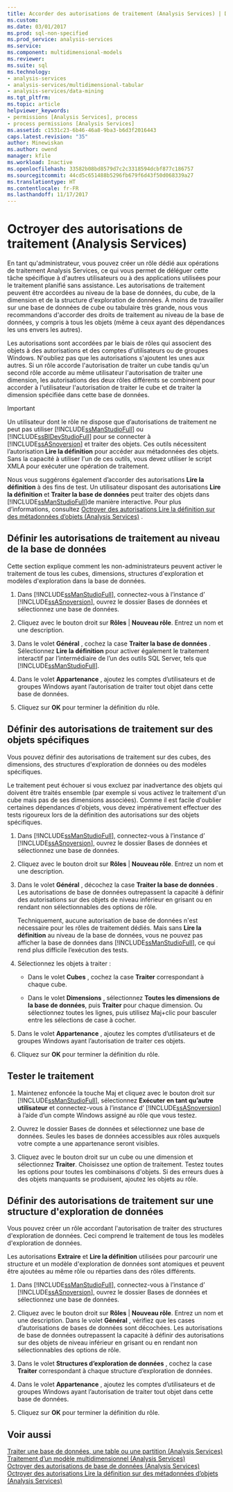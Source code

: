 ```yaml
---
title: Accorder des autorisations de traitement (Analysis Services) | Documents Microsoft
ms.custom: 
ms.date: 03/01/2017
ms.prod: sql-non-specified
ms.prod_service: analysis-services
ms.service: 
ms.component: multidimensional-models
ms.reviewer: 
ms.suite: sql
ms.technology:
- analysis-services
- analysis-services/multidimensional-tabular
- analysis-services/data-mining
ms.tgt_pltfrm: 
ms.topic: article
helpviewer_keywords:
- permissions [Analysis Services], process
- process permissions [Analysis Services]
ms.assetid: c1531c23-6b46-46a8-9ba3-b6d3f2016443
caps.latest.revision: "35"
author: Minewiskan
ms.author: owend
manager: kfile
ms.workload: Inactive
ms.openlocfilehash: 33582b08bd8579d7c2c3318594dcbf877c186757
ms.sourcegitcommit: 44cd5c651488b5296fb679f6d43f50d068339a27
ms.translationtype: HT
ms.contentlocale: fr-FR
ms.lasthandoff: 11/17/2017
---
```

# <a name="grant-process-permissions-analysis-services"></a>Octroyer des autorisations de traitement (Analysis Services)
  En tant qu'administrateur, vous pouvez créer un rôle dédié aux opérations de traitement Analysis Services, ce qui vous permet de déléguer cette tâche spécifique à d'autres utilisateurs ou à des applications utilisées pour le traitement planifié sans assistance. Les autorisations de traitement peuvent être accordées au niveau de la base de données, du cube, de la dimension et de la structure d'exploration de données. À moins de travailler sur une base de données de cube ou tabulaire très grande, nous vous recommandons d'accorder des droits de traitement au niveau de la base de données, y compris à tous les objets (même à ceux ayant des dépendances les uns envers les autres).  
  
 Les autorisations sont accordées par le biais de rôles qui associent des objets à des autorisations et des comptes d'utilisateurs ou de groupes Windows. N'oubliez pas que les autorisations s'ajoutent les unes aux autres. Si un rôle accorde l'autorisation de traiter un cube tandis qu'un second rôle accorde au même utilisateur l'autorisation de traiter une dimension, les autorisations des deux rôles différents se combinent pour accorder à l'utilisateur l'autorisation de traiter le cube et de traiter la dimension spécifiée dans cette base de données.  
  
> [!IMPORTANT]  
>  Un utilisateur dont le rôle ne dispose que d’autorisations de traitement ne peut pas utiliser [!INCLUDE[ssManStudioFull](../../includes/ssmanstudiofull-md.md)] ou [!INCLUDE[ssBIDevStudioFull](../../includes/ssbidevstudiofull-md.md)] pour se connecter à [!INCLUDE[ssASnoversion](../../includes/ssasnoversion-md.md)] et traiter des objets. Ces outils nécessitent l’autorisation **Lire la définition** pour accéder aux métadonnées des objets. Sans la capacité à utiliser l'un de ces outils, vous devez utiliser le script XMLA pour exécuter une opération de traitement.  
>   
>  Nous vous suggérons également d’accorder des autorisations **Lire la définition** à des fins de test. Un utilisateur disposant des autorisations **Lire la définition** et **Traiter la base de données** peut traiter des objets dans [!INCLUDE[ssManStudioFull](../../includes/ssmanstudiofull-md.md)]de manière interactive. Pour plus d’informations, consultez [Octroyer des autorisations Lire la définition sur des métadonnées d’objets &#40;Analysis Services&#41;](../../analysis-services/multidimensional-models/grant-read-definition-permissions-on-object-metadata-analysis-services.md) .  
  
## <a name="set-processing-permissions-at-the-database-level"></a>Définir les autorisations de traitement au niveau de la base de données  
 Cette section explique comment les non-administrateurs peuvent activer le traitement de tous les cubes, dimensions, structures d'exploration et modèles d'exploration dans la base de données.  
  
1.  Dans [!INCLUDE[ssManStudioFull](../../includes/ssmanstudiofull-md.md)], connectez-vous à l’instance d’ [!INCLUDE[ssASnoversion](../../includes/ssasnoversion-md.md)], ouvrez le dossier Bases de données et sélectionnez une base de données.  
  
2.  Cliquez avec le bouton droit sur **Rôles** | **Nouveau rôle**. Entrez un nom et une description.  
  
3.  Dans le volet **Général** , cochez la case **Traiter la base de données** . Sélectionnez **Lire la définition** pour activer également le traitement interactif par l’intermédiaire de l’un des outils SQL Server, tels que [!INCLUDE[ssManStudioFull](../../includes/ssmanstudiofull-md.md)].  
  
4.  Dans le volet **Appartenance** , ajoutez les comptes d’utilisateurs et de groupes Windows ayant l’autorisation de traiter tout objet dans cette base de données.  
  
5.  Cliquez sur **OK** pour terminer la définition du rôle.  
  
## <a name="set-processing-permissions-on-individual-objects"></a>Définir des autorisations de traitement sur des objets spécifiques  
 Vous pouvez définir des autorisations de traitement sur des cubes, des dimensions, des structures d'exploration de données ou des modèles spécifiques.  
  
 Le traitement peut échouer si vous excluez par inadvertance des objets qui doivent être traités ensemble (par exemple si vous activez le traitement d'un cube mais pas de ses dimensions associées). Comme il est facile d'oublier certaines dépendances d'objets, vous devez impérativement effectuer des tests rigoureux lors de la définition des autorisations sur des objets spécifiques.  
  
1.  Dans [!INCLUDE[ssManStudioFull](../../includes/ssmanstudiofull-md.md)], connectez-vous à l’instance d’ [!INCLUDE[ssASnoversion](../../includes/ssasnoversion-md.md)], ouvrez le dossier Bases de données et sélectionnez une base de données.  
  
2.  Cliquez avec le bouton droit sur **Rôles** | **Nouveau rôle**. Entrez un nom et une description.  
  
3.  Dans le volet **Général** , décochez la case **Traiter la base de données** . Les autorisations de base de données outrepassent la capacité à définir des autorisations sur des objets de niveau inférieur en grisant ou en rendant non sélectionnables des options de rôle.  
  
     Techniquement, aucune autorisation de base de données n'est nécessaire pour les rôles de traitement dédiés. Mais sans **Lire la définition** au niveau de la base de données, vous ne pouvez pas afficher la base de données dans [!INCLUDE[ssManStudioFull](../../includes/ssmanstudiofull-md.md)], ce qui rend plus difficile l’exécution des tests.  
  
4.  Sélectionnez les objets à traiter :  
  
    -   Dans le volet **Cubes** , cochez la case **Traiter** correspondant à chaque cube.  
  
    -   Dans le volet **Dimensions** , sélectionnez **Toutes les dimensions de la base de données**, puis **Traiter** pour chaque dimension. Ou sélectionnez toutes les lignes, puis utilisez Maj+clic pour basculer entre les sélections de case à cocher.  
  
5.  Dans le volet **Appartenance** , ajoutez les comptes d’utilisateurs et de groupes Windows ayant l’autorisation de traiter ces objets.  
  
6.  Cliquez sur **OK** pour terminer la définition du rôle.  
  
## <a name="test-processing"></a>Tester le traitement  
  
1.  Maintenez enfoncée la touche Maj et cliquez avec le bouton droit sur [!INCLUDE[ssManStudioFull](../../includes/ssmanstudiofull-md.md)], sélectionnez **Exécuter en tant qu’autre utilisateur** et connectez-vous à l’instance d’ [!INCLUDE[ssASnoversion](../../includes/ssasnoversion-md.md)] à l’aide d’un compte Windows assigné au rôle que vous testez.  
  
2.  Ouvrez le dossier Bases de données et sélectionnez une base de données. Seules les bases de données accessibles aux rôles auxquels votre compte a une appartenance seront visibles.  
  
3.  Cliquez avec le bouton droit sur un cube ou une dimension et sélectionnez **Traiter**. Choisissez une option de traitement. Testez toutes les options pour toutes les combinaisons d'objets. Si des erreurs dues à des objets manquants se produisent, ajoutez les objets au rôle.  
  
## <a name="set-processing-permissions-on-a-data-mining-structure"></a>Définir des autorisations de traitement sur une structure d'exploration de données  
 Vous pouvez créer un rôle accordant l'autorisation de traiter des structures d'exploration de données. Ceci comprend le traitement de tous les modèles d'exploration de données.  
  
 Les autorisations **Extraire** et **Lire la définition** utilisées pour parcourir une structure et un modèle d'exploration de données sont atomiques et peuvent être ajoutées au même rôle ou réparties dans des rôles différents.  
  
1.  Dans [!INCLUDE[ssManStudioFull](../../includes/ssmanstudiofull-md.md)], connectez-vous à l’instance d’ [!INCLUDE[ssASnoversion](../../includes/ssasnoversion-md.md)], ouvrez le dossier Bases de données et sélectionnez une base de données.  
  
2.  Cliquez avec le bouton droit sur **Rôles** | **Nouveau rôle**. Entrez un nom et une description. Dans le volet **Général** , vérifiez que les cases d’autorisations de bases de données sont décochées. Les autorisations de base de données outrepassent la capacité à définir des autorisations sur des objets de niveau inférieur en grisant ou en rendant non sélectionnables des options de rôle.  
  
3.  Dans le volet **Structures d’exploration de données** , cochez la case **Traiter** correspondant à chaque structure d’exploration de données.  
  
4.  Dans le volet **Appartenance** , ajoutez les comptes d’utilisateurs et de groupes Windows ayant l’autorisation de traiter tout objet dans cette base de données.  
  
5.  Cliquez sur **OK** pour terminer la définition du rôle.  
  
## <a name="see-also"></a>Voir aussi  
 [Traiter une base de données, une table ou une partition &#40;Analysis Services&#41;](../../analysis-services/tabular-models/process-database-table-or-partition-analysis-services.md)   
 [Traitement d’un modèle multidimensionnel &#40;Analysis Services&#41;](../../analysis-services/multidimensional-models/processing-a-multidimensional-model-analysis-services.md)   
 [Octroyer des autorisations de base de données &#40;Analysis Services&#41;](../../analysis-services/multidimensional-models/grant-database-permissions-analysis-services.md)   
 [Octroyer des autorisations Lire la définition sur des métadonnées d’objets &#40;Analysis Services&#41;](../../analysis-services/multidimensional-models/grant-read-definition-permissions-on-object-metadata-analysis-services.md)  
  
  
